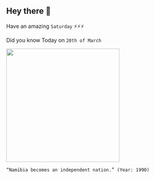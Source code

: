 ## Hey there 👋
Have an amazing `Saturday` ⚡⚡⚡

Did you know Today on `20th of March`
 
 [<img src="https://www.sahistory.org.za/sites/default/files/article_image/namibian_revolution.jpg" width="300" />](https://en.wikipedia.org/wiki/Namibia#:~:text=21%20March%201990) 
 ```
“Namibia becomes an independent nation.” (Year: 1990)
```
